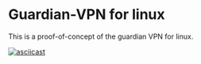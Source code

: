 # Guardian-VPN for linux

This is a proof-of-concept of the guardian VPN for linux.

[![asciicast](https://asciinema.org/a/2QNuaAxtLYco9xceXLYWXZHZN.png)](https://asciinema.org/a/2QNuaAxtLYco9xceXLYWXZHZN)
